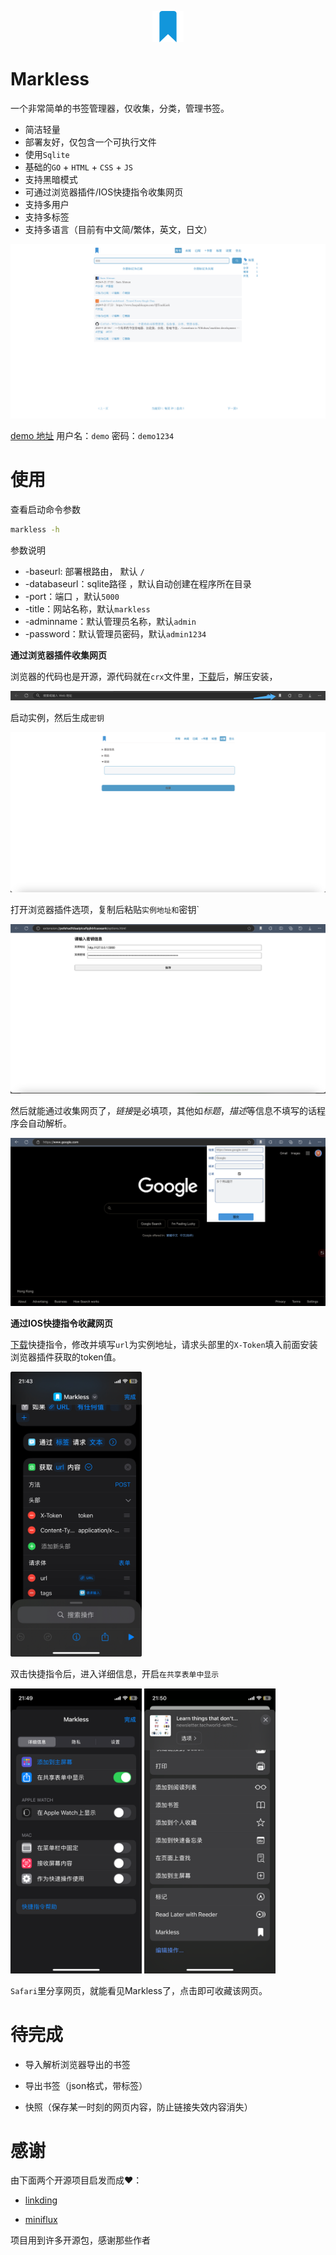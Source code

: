 

<p align="center"><img style="width:50px" src="./assets/static/img/markless.png" /></p>

Markless
===

一个非常简单的书签管理器，仅收集，分类，管理书签。

* 简洁轻量
* 部署友好，仅包含一个可执行文件
* 使用`Sqlite` 
* 基础的`GO` + `HTML` + `CSS` + `JS`
* 支持黑暗模式
* 可通过浏览器插件/IOS快捷指令收集网页
* 支持多用户
* 支持多标签
* 支持多语言（目前有中文简/繁体，英文，日文）



![](./example/index.png)

[demo 地址](https://wsh233.cn/webapp/markless)  用户名：`demo` 密码：`demo1234`





使用
===

查看启动命令参数

```bash
markless -h
```

参数说明

* -baseurl: 部署根路由， 默认 `/`
* -databaseurl：sqlite路径 ，默认自动创建在程序所在目录
* -port：端口 ，默认`5000`
* -title：网站名称，默认`markless`
* -adminname：默认管理员名称，默认`admin`
* -password：默认管理员密码，默认`admin1234`



**通过浏览器插件收集网页**

浏览器的代码也是开源，源代码就在`crx`文件里，[下载](./example/markless-chrome-extension.crx)后，解压安装，

![浏览器插件](./example/broswer-extension.png)

启动实例，然后生成`密钥`

![浏览器插件](./example/token.png)

打开浏览器插件选项，复制后粘贴`实例地址和`密钥`

![浏览器插件](./example/broswer-extension-setting.png)



然后就能通过收集网页了，*链接*是必填项，其他如*标题*，*描述*等信息不填写的话程序会自动解析。

![浏览器插件](./example/collect.png)

**通过IOS快捷指令收藏网页**

[下载](./example/Markless.shortcut)快捷指令，修改并填写`url`为实例地址，请求头部里的`X-Token`填入前面安装浏览器插件获取的token值。

<img style="width:15em" src="./example/ios-shotcut.jpeg" />

双击快捷指令后，进入详细信息，开启`在共享表单中显示`



<img style="width:15em" src="./example/enable-share.PNG" />



<img style="width:15em" src="./example/sharing.PNG" />

`Safari`里分享网页，就能看见Markless了，点击即可收藏该网页。





待完成
===

* 导入解析浏览器导出的书签

* 导出书签（json格式，带标签）
* 快照（保存某一时刻的网页内容，防止链接失效内容消失）






感谢
===

由下面两个开源项目启发而成❤️：

* [linkding](https://github.com/sissbruecker/linkding)

* [miniflux](https://github.com/miniflux/v2)

项目用到许多开源包，感谢那些作者

